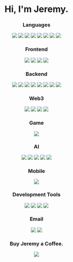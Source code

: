 <div align="center"></div>
<p>
</p>

<h1 align="center">
Hi, I'm Jeremy.
</h1>
<h3 align="center">Languages</h3>
<div align="center">

![](https://img.shields.io/badge/-C-A8B9CC?style=for-the-badge&logo=c&logoColor=white)
![](https://img.shields.io/badge/-C++-00599C?style=for-the-badge&logo=cplusplus&logoColor=white)
![](https://img.shields.io/badge/-Python-3776AB?style=for-the-badge&logo=python&logoColor=white)
![](https://img.shields.io/badge/-Java-007396?style=for-the-badge&logo=java&logoColor=white)
![](https://img.shields.io/badge/-Javascript-F7DF1E?style=for-the-badge&logo=javascript&logoColor=white)
![](https://img.shields.io/badge/-Typescript-3178C6?style=for-the-badge&logo=typescript&logoColor=white)
![](https://img.shields.io/badge/-HTML-E34F26?style=for-the-badge&logo=html5&logoColor=white)
![](https://img.shields.io/badge/-Dart-0175C2?style=for-the-badge&logo=dart&logoColor=white)

</div>
<h3 align="center">Frontend</h3>
<div align="center">

![](https://img.shields.io/badge/-Flutter-02569B?style=for-the-badge&logo=flutter&logoColor=white)
![](https://img.shields.io/badge/-Vue-4FC08D?style=for-the-badge&logo=vue.js&logoColor=white)
![](https://img.shields.io/badge/-React-61DAFB?style=for-the-badge&logo=react&logoColor=white)
![](https://img.shields.io/badge/-Next.js-02569B?style=for-the-badge&logo=next.js&logoColor=white)

</div>
<h3 align="center">Backend</h3>
<div align="center">

![](https://img.shields.io/badge/-Spring-6DB33F?style=for-the-badge&logo=spring&logoColor=white)
![](https://img.shields.io/badge/-SpringBoot-4FC08D?style=for-the-badge&logo=springboot&logoColor=white)
![](https://img.shields.io/badge/-Nestjs-E0234E?style=for-the-badge&logo=nestjs&logoColor=white)
![](https://img.shields.io/badge/-MySQL-4479A1?style=for-the-badge&logo=mysql&logoColor=white)
![](https://img.shields.io/badge/-Mongodb-47A248?style=for-the-badge&logo=mongodb&logoColor=white)
![](https://img.shields.io/badge/-Maven-C71A36?style=for-the-badge&logo=apachemaven&logoColor=white)
![](https://img.shields.io/badge/-Express-000000?style=for-the-badge&logo=express&logoColor=white)
![](https://img.shields.io/badge/-GraphQL-E10098?style=for-the-badge&logo=graphql&logoColor=white)

</div>
<h3 align="center">Web3</h3>
<div align="center">

![](https://img.shields.io/badge/-Ethereum-3C3C3D?style=for-the-badge&logo=ethereum&logoColor=white)
![](https://img.shields.io/badge/-BSC-F0B90B?style=for-the-badge&logo=binance&logoColor=white)
![](https://img.shields.io/badge/-REMIX-000000?style=for-the-badge&logoColor=white)
![](https://img.shields.io/badge/-HARDHAT-ECD53F?style=for-the-badge&logoColor=white)

</div>
<h3 align="center">Game</h3>
<div align="center">

![](https://img.shields.io/badge/-Unity-000000?style=for-the-badge&logo=unity&logoColor=white)

</div>
<h3 align="center">AI</h3>
<div align="center">

![](https://img.shields.io/badge/-Pytorch-EE4C2C?style=for-the-badge&logo=pytorch&logoColor=white)
![](https://img.shields.io/badge/-Jupyter-F37626?style=for-the-badge&logo=jupyter&logoColor=white)
![](https://img.shields.io/badge/-Numpy-013243?style=for-the-badge&logo=numpy&logoColor=white)
![](https://img.shields.io/badge/-OpenCV-5C3EE8?style=for-the-badge&logo=opencv&logoColor=white)
![](https://img.shields.io/badge/-Anaconda-44A833?style=for-the-badge&logo=anaconda&logoColor=white)

</div>
<h3 align="center">Mobile</h3>
<div align="center">

![](https://img.shields.io/badge/-Android-3DDC84?style=for-the-badge&logo=android&logoColor=white)

</div>
<h3 align="center">Development Tools</h3>
<div align="center">

![](https://img.shields.io/badge/-Git-F05032?style=for-the-badge&logo=git&logoColor=white)
![](https://img.shields.io/badge/-GitHub-181717?style=for-the-badge&logo=github&logoColor=white)
![](https://img.shields.io/badge/-VSCode-007ACC?style=for-the-badge&logo=visualstudiocode&logoColor=white)
![](https://img.shields.io/badge/-AndroidStudio-3DDC84?style=for-the-badge&logo=androidstudio&logoColor=white)

</div>
<h3 align="center">Email</h3>
<div align="center">

  [![](https://img.shields.io/badge/-GMail-EA4335?style=for-the-badge&logo=gmail&logoColor=white)](mailto:top.coder.jeremy@gmail.com)
  [![](https://img.shields.io/badge/-Linkedin-007ACC?style=for-the-badge&logo=linkedin&logoColor=white)](https://www.linkedin.com/in/jeremy-hafley-2936662a9/)
</div>

<h3 align="center">Buy Jeremy a Coffee.</h3>
<div align="center">
  
 [![](https://ko-fi.com/img/githubbutton_sm.svg)](https://ko-fi.com/Y8Y8WFCEM)
</div>
</div>
